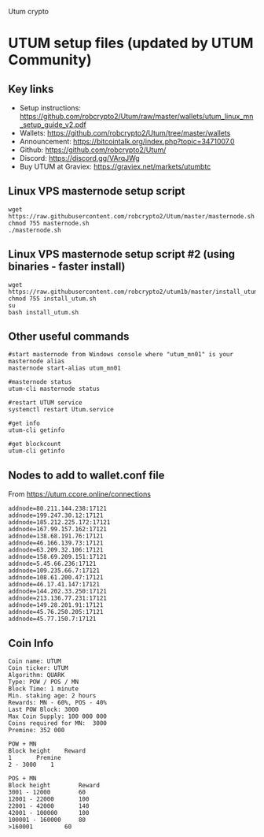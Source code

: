 Utum crypto

# UTUM setup files (updated by UTUM Community) 

## Key links
- Setup instructions: https://github.com/robcrypto2/Utum/raw/master/wallets/utum_linux_mn_setup_guide_v2.pdf
- Wallets: https://github.com/robcrypto2/Utum/tree/master/wallets
- Announcement: https://bitcointalk.org/index.php?topic=3471007.0
- Github: https://github.com/robcrypto2/Utum/
- Discord: https://discord.gg/VArqJWg
- Buy UTUM at Graviex: https://graviex.net/markets/utumbtc

## Linux VPS masternode setup script 
```
wget https://raw.githubusercontent.com/robcrypto2/Utum/master/masternode.sh 
chmod 755 masternode.sh 
./masternode.sh
```

## Linux VPS masternode setup script #2 (using binaries - faster install)
```
wget https://raw.githubusercontent.com/robcrypto2/utum1b/master/install_utum.sh
chmod 755 install_utum.sh 
su
bash install_utum.sh
```

## Other useful commands
```
#start masternode from Windows console where "utum_mn01" is your masternode alias
masternode start-alias utum_mn01

#masternode status
utum-cli masternode status

#restart UTUM service
systemctl restart Utum.service

#get info
utum-cli getinfo

#get blockcount
utum-cli getinfo
```

## Nodes to add to wallet.conf file
From https://utum.ccore.online/connections
```
addnode=80.211.144.238:17121
addnode=199.247.30.12:17121
addnode=185.212.225.172:17121
addnode=167.99.157.162:17121
addnode=138.68.191.76:17121
addnode=46.166.139.73:17121
addnode=63.209.32.106:17121
addnode=158.69.209.151:17121
addnode=5.45.66.236:17121
addnode=109.235.66.7:17121
addnode=108.61.200.47:17121
addnode=46.17.41.147:17121
addnode=144.202.33.250:17121
addnode=213.136.77.231:17121
addnode=149.28.201.91:17121
addnode=45.76.250.205:17121
addnode=45.77.150.7:17121
```

## Coin Info
```
Coin name: UTUM
Coin ticker: UTUM
Algorithm: QUARK
Type: POW / POS / MN
Block Time: 1 minute
Min. staking age: 2 hours
Rewards: MN - 60%, POS - 40%
Last POW Block: 3000
Max Coin Supply: 100 000 000 
Coins required for MN:  3000
Premine: 352 000

POW + MN
Block height	Reward
1		Premine
2 - 3000	1

POS + MN
Block height		Reward
3001 - 12000		60
12001 - 22000		100
22001 - 42000		140
42001 - 100000		100
100001 - 160000		80
>160001			60
```
